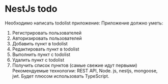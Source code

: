 # NestJs todo

Необходимо написать todolist приложение:
Приложение должно уметь:
1. Регистрировать пользователей
2. Авторизировать пользователей
3. Добавить пункт в todolist
4. Редактировать пункт в todolist
5. Выполнить пункт с todolist
6. Удалить пункт с todolist
7. Получить список пунктов (самые свежие идут первыми)
Рекомендуемые технологии: REST API, Node. js, nestjs, mongoose, jwt.
Будет плюсом использовать TypeScript.
